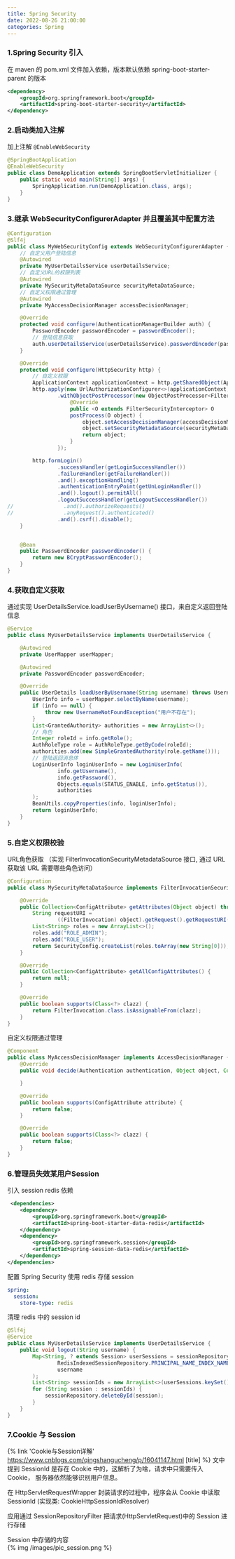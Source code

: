 ```yaml
---
title: Spring Security
date: 2022-08-26 21:00:00
categories: Spring
---
```


### 1.Spring Security 引入
在 maven 的 pom.xml 文件加入依赖，版本默认依赖 spring-boot-starter-parent 的版本
```xml
<dependency>
    <groupId>org.springframework.boot</groupId>
    <artifactId>spring-boot-starter-security</artifactId>
</dependency>
```

### 2.启动类加入注解
加上注解 `@EnableWebSecurity`
```java
@SpringBootApplication
@EnableWebSecurity
public class DemoApplication extends SpringBootServletInitializer {
    public static void main(String[] args) {
        SpringApplication.run(DemoApplication.class, args);
    }
}
```

### 3.继承 WebSecurityConfigurerAdapter 并且覆盖其中配置方法

```java
@Configuration
@Slf4j
public class MyWebSecurityConfig extends WebSecurityConfigurerAdapter {
    // 自定义用户登陆信息
    @Autowired
    private MyUserDetailsService userDetailsService;
    // 自定义URL的权限列表
    @Autowired
    private MySecurityMetaDataSource securityMetaDataSource;
    // 自定义权限通过管理
    @Autowired
    private MyAccessDecisionManager accessDecisionManager;

    @Override
    protected void configure(AuthenticationManagerBuilder auth) {
        PasswordEncoder passwordEncoder = passwordEncoder();
        // 登陆信息获取
        auth.userDetailsService(userDetailsService).passwordEncoder(passwordEncoder);
    }

    @Override
    protected void configure(HttpSecurity http) {
        // 自定义权限
        ApplicationContext applicationContext = http.getSharedObject(ApplicationContext.class);
        http.apply(new UrlAuthorizationConfigurer<>(applicationContext))
                .withObjectPostProcessor(new ObjectPostProcessor<FilterSecurityInterceptor>() {
                    @Override
                    public <O extends FilterSecurityInterceptor> O
                    postProcess(O object) {
                        object.setAccessDecisionManager(accessDecisionManager);
                        object.setSecurityMetadataSource(securityMetaDataSource);
                        return object;
                    }
                });

        http.formLogin()
                .successHandler(getLoginSuccessHandler())
                .failureHandler(getFailureHandler())
                .and().exceptionHandling()
                .authenticationEntryPoint(getUnLoginHandler())
                .and().logout().permitAll()
                .logoutSuccessHandler(getLogoutSuccessHandler())
//                .and().authorizeRequests()
//                .anyRequest().authenticated()
                .and().csrf().disable();
    }


    @Bean
    public PasswordEncoder passwordEncoder() {
        return new BCryptPasswordEncoder();
    }
}
```

### 4.获取自定义获取
通过实现 UserDetailsService.loadUserByUsername() 接口，来自定义返回登陆信息

```java
@Service
public class MyUserDetailsService implements UserDetailsService {

    @Autowired
    private UserMapper userMapper;

    @Autowired
    private PasswordEncoder passwordEncoder;

    @Override
    public UserDetails loadUserByUsername(String username) throws UsernameNotFoundException {
        UserInfo info = userMapper.selectByName(username);
        if (info == null) {
            throw new UsernameNotFoundException("用户不存在");
        }
        List<GrantedAuthority> authorities = new ArrayList<>();
        // 角色
        Integer roleId = info.getRole();
        AuthRoleType role = AuthRoleType.getByCode(roleId);
        authorities.add(new SimpleGrantedAuthority(role.getName()));
        // 登陆返回消息体
        LoginUserInfo loginUserInfo = new LoginUserInfo(
                info.getUsername(),
                info.getPassword(),
                Objects.equals(STATUS_ENABLE, info.getStatus()),
                authorities
        );
        BeanUtils.copyProperties(info, loginUserInfo);
        return loginUserInfo;
    }
}
```

### 5.自定义权限校验

URL角色获取 （实现 FilterInvocationSecurityMetadataSource 接口, 通过 URL 获取该 URL 需要哪些角色访问）

```java
@Configuration
public class MySecurityMetaDataSource implements FilterInvocationSecurityMetadataSource {

    @Override
    public Collection<ConfigAttribute> getAttributes(Object object) throws IllegalArgumentException {
        String requestURI =
                ((FilterInvocation) object).getRequest().getRequestURI();
        List<String> roles = new ArrayList<>();
        roles.add("ROLE_ADMIN");
        roles.add("ROLE_USER");
        return SecurityConfig.createList(roles.toArray(new String[0]));
    }

    @Override
    public Collection<ConfigAttribute> getAllConfigAttributes() {
        return null;
    }

    @Override
    public boolean supports(Class<?> clazz) {
        return FilterInvocation.class.isAssignableFrom(clazz);
    }
}
```

自定义权限通过管理

```java
@Component
public class MyAccessDecisionManager implements AccessDecisionManager {
    @Override
    public void decide(Authentication authentication, Object object, Collection<ConfigAttribute> configAttributes) throws AccessDeniedException, InsufficientAuthenticationException {

    }

    @Override
    public boolean supports(ConfigAttribute attribute) {
        return false;
    }

    @Override
    public boolean supports(Class<?> clazz) {
        return false;
    }
}
```

### 6.管理员失效某用户Session

引入 session redis 依赖
```xml
 <dependencies>
    <dependency>
        <groupId>org.springframework.boot</groupId>
        <artifactId>spring-boot-starter-data-redis</artifactId>
    </dependency>
    <dependency>
        <groupId>org.springframework.session</groupId>
        <artifactId>spring-session-data-redis</artifactId>
    </dependency>
</dependencies>
```

配置 Spring Security 使用 redis 存储 session
```yaml
spring:
  session:
    store-type: redis
```

清理 redis 中的 session id
```java
@Slf4j
@Service
public class MyUserDetailsService implements UserDetailsService {
    public void logout(String username) {
        Map<String, ? extends Session> userSessions = sessionRepository.findByIndexNameAndIndexValue(
                RedisIndexedSessionRepository.PRINCIPAL_NAME_INDEX_NAME,
                username
        );
        List<String> sessionIds = new ArrayList<>(userSessions.keySet());
        for (String session : sessionIds) {
            sessionRepository.deleteById(session);
        }
    }
}
```

### 7.Cookie 与 Session

{% link 'Cookie与Session详解' https://www.cnblogs.com/qingshangucheng/p/16041147.html [title] %}
文中提到 SessionId 是存在 Cookie 中的，这解析了为啥，请求中只需要传入 Cookie， 服务器依然能够识别用户信息。 

在 HttpServletRequestWrapper 封装请求的过程中，程序会从 Cookie 中读取 SessionId (实现类: CookieHttpSessionIdResolver)

应用通过 SessionRepositoryFilter 把请求(HttpServletRequest)中的 Session 进行存储

Session 中存储的内容  
{% img /images/pic_session.png %}